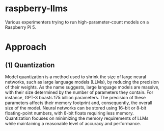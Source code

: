 # raspberry-llms
Various experimenters trying to run high-parameter-count models on a Raspberry Pi 5.

# Approach

## (1) Quantization

Model quantization is a method used to shrink the size of large neural networks, such as large language models (LLMs), by reducing the precision of their weights. As the name suggests, large language models are massive, with their size determined by the number of parameters they contain. For instance, GPT-3 boasts 175 billion parameters. The precision of these parameters affects their memory footprint and, consequently, the overall size of the model. Neural networks can be stored using 16-bit or 8-bit floating-point numbers, with 8-bit floats requiring less memory. Quantization focuses on minimizing the memory requirements of LLMs while maintaining a reasonable level of accuracy and performance. 
